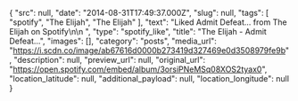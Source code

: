 {
  "src": null,
  "date": "2014-08-31T17:49:37.000Z",
  "slug": null,
  "tags": [
    "spotify",
    "The Elijah",
    "The Elijah"
  ],
  "text": "Liked Admit Defeat... from The Elijah on Spotify\n\n ",
  "type": "spotify_like",
  "title": "The Elijah - Admit Defeat...",
  "images": [],
  "category": "posts",
  "media_url": "https://i.scdn.co/image/ab67616d0000b273419d327469e0d3508979fe9b",
  "description": null,
  "preview_url": null,
  "original_url": "https://open.spotify.com/embed/album/3orsiPNeMSq08XOS2tyax0",
  "location_latitude": null,
  "additional_payload": null,
  "location_longitude": null
}